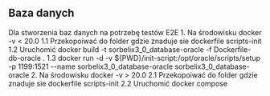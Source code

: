 ## Baza danych
Dla stworzenia baz danych na potrzebę testów E2E
	1. Na środowisku docker -v < 20.0
		1.1 Przekopoiwać do folder gdzie znaduje sie dockerfile scripts-init
		1.2 Uruchomić docker build -t sorbelix3_0_database-oracle -f Dockerfile-db-oracle .
		1.3 docker run -d -v ${PWD}/init-script:/opt/oracle/scripts/setup -p 1199:1521 --name sorbelix3_0_database-oracle sorbelix3_0_database-oracle
	2. Na środowisku docker -v > 20.0
		2.1 Przekopoiwać do folder gdzie znaduje sie dockerfile scripts-init
		2.2 Uruchomić docker compose